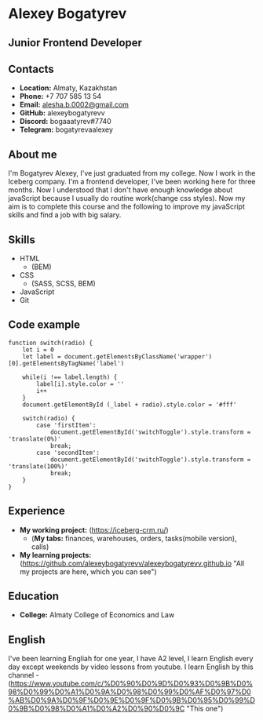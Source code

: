# Alexey Bogatyrev
## Junior Frontend Developer 
## Contacts
* __Location:__ Almaty, Kazakhstan
* __Phone:__ +7 707 585 13 54
* __Email:__ alesha.b.0002@gmail.com
* __GitHub:__ alexeybogatyrevv
* __Discord:__ bogaaatyrev#7740
* __Telegram:__ bogatyrevaalexey
## About me
I'm Bogatyrev Alexey, I've just graduated from my college. Now I work in the Iceberg company. I'm a frontend developer, I've been working here for three months. Now I understood that I don't have enough knowledge about javaScript because I usually do routine work(change css styles). Now my aim is to complete this course and the following to improve my javaScript skills and find a job with big salary.
## Skills
* HTML
    + (BEM)
* CSS
    + (SASS, SCSS, BEM)
* JavaScript
* Git
## Code example 
```
function switch(radio) {
    let i = 0
    let label = document.getElementsByClassName('wrapper')[0].getElementsByTagName('label')

    while(i !== label.length) {
        label[i].style.color = ''
        i++
    }
    document.getElementById (_label + radio).style.color = '#fff'

    switch(radio) {
        case 'firstItem':
            document.getElementById('switchToggle').style.transform = 'translate(0%)'
            break;
        case 'secondItem':
            document.getElementById('switchToggle').style.transform = 'translate(100%)'
            break;
    }
}

```
## Experience 
* __My working project:__ (https://iceberg-crm.ru/) 
    + (__My tabs:__ finances, warehouses, orders, tasks(mobile version), calls)
* __My learning projects:__ (https://github.com/alexeybogatyrevv/alexeybogatyrevv.github.io "All my projects are here, which you can see")
## Education
* __College:__ Almaty College of Economics and Law
## English
I've been learning Engliah for one year, I have A2 level, I learn English every day except weekends by video lessons from youtube. I learn English by this channel - (https://www.youtube.com/c/%D0%90%D0%9D%D0%93%D0%9B%D0%98%D0%99%D0%A1%D0%9A%D0%98%D0%99%D0%AF%D0%97%D0%AB%D0%9A%D0%9F%D0%9E%D0%9F%D0%9B%D0%95%D0%99%D0%9B%D0%98%D0%A1%D0%A2%D0%90%D0%9C "This one")




